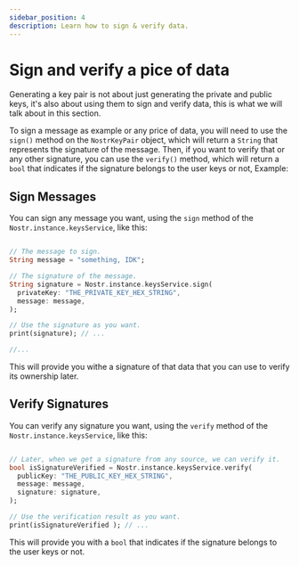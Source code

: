```yaml
---
sidebar_position: 4
description: Learn how to sign & verify data.
---
```


# Sign and verify a pice of data

Generating a key pair is not about just generating the private and public keys, it's also about using them to sign and verify data, this is what we will talk about in this section.

To sign a message as example or any price of data, you will need to use the `sign()` method on the `NostrKeyPair` object, which will return a `String` that represents the signature of the message. Then, if you want to verify that or any other signature, you can use the `verify()` method, which will return a `bool` that indicates if the signature belongs to the user keys or not, Example:

## Sign Messages

You can sign any message you want, using the `sign` method of the `Nostr.instance.keysService`, like this:

```dart

// The message to sign.
String message = "something, IDK";

// The signature of the message.
String signature = Nostr.instance.keysService.sign(
  privateKey: "THE_PRIVATE_KEY_HEX_STRING",
  message: message,
);

// Use the signature as you want.
print(signature); // ...

//...
```

This will provide you withe a signature of that data that you can use to verify its ownership later.

## Verify Signatures

You can verify any signature you want, using the `verify` method of the `Nostr.instance.keysService`, like this:

```dart

// Later, when we get a signature from any source, we can verify it.
bool isSignatureVerified = Nostr.instance.keysService.verify(
  publicKey: "THE_PUBLIC_KEY_HEX_STRING",
  message: message,
  signature: signature,
);

// Use the verification result as you want.
print(isSignatureVerified ); // ...
```

This will provide you with a `bool` that indicates if the signature belongs to the user keys or not.
